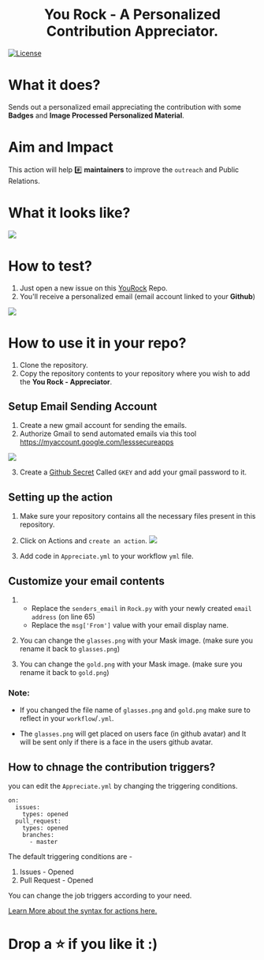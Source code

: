 <h1 align="center">You Rock - A Personalized Contribution Appreciator.</h1>

[![License](https://img.shields.io/badge/license-MIT-brightgreen.svg)](https://opensource.org/licenses/MIT)

# What it does?

Sends out a personalized email appreciating the contribution with some **Badges** and **Image Processed Personalized Material**.

# Aim and Impact

This action will help :hash: **maintainers** to improve the `outreach` and Public Relations.

# What it looks like?

![](https://trello-attachments.s3.amazonaws.com/5f4c8eb8cd675c6f5dd4dc70/597x289/d295b59b0983b6853abffb00fc634440/YouRockEmail.gif)

# How to test?

1. Just open a new issue on this [YouRock](https://github.com/TheShubham99/YouRock) Repo.
2. You'll receive a personalized email (email account linked to your **Github**)

![](./.github/YouRockDemo.gif)

# How to use it in your repo?

1. Clone the repository.
2. Copy the repository contents to your repository where you wish to add the **You Rock - Appreciator**.

## Setup Email Sending Account

1. Create a new gmail account for sending the emails.
2. Authorize Gmail to send automated emails via this tool https://myaccount.google.com/lesssecureapps

![](https://docs.bitnami.com/images/img/apps/common/google-security.png)

3. Create a [Github Secret](https://docs.github.com/en/actions/configuring-and-managing-workflows/creating-and-storing-encrypted-secrets) Called `GKEY` and add your gmail password to it.

## Setting up the action

1. Make sure your repository contains all the necessary files present in this repository.
2. Click on Actions and `create an action`.
   ![](https://docs.github.com/assets/images/help/repository/actions-tab.png)

3. Add code in `Appreciate.yml` to your workflow `yml` file.

## Customize your email contents

1. - Replace the `senders_email` in `Rock.py` with your newly created `email address` (on line 65)
   - Replace the `msg['From']` value with your email display name.

2. You can change the `glasses.png` with your Mask image. (make sure you rename it back to `glasses.png`)
3. You can change the `gold.png` with your Mask image. (make sure you rename it back to `gold.png`)

### Note:

- If you changed the file name of `glasses.png` and `gold.png` make sure to reflect in your `workflow`/`.yml`.

- The `glasses.png` will get placed on users face (in github avatar) and It will be sent only if there is a face in the users github avatar.

## How to chnage the contribution triggers?

you can edit the `Appreciate.yml` by changing the triggering conditions.

```
on:
  issues:
    types: opened
  pull_request:
    types: opened
    branches:
      - master
```

The default triggering conditions are -

1.  Issues - Opened
2.  Pull Request - Opened

You can change the job triggers according to your need.

[Learn More about the syntax for actions here.](https://docs.github.com/en/actions/reference/workflow-syntax-for-github-actions)

# Drop a ⭐ if you like it :)
